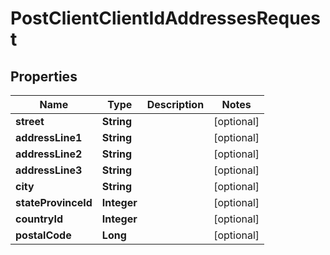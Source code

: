 # PostClientClientIdAddressesRequest

## Properties
Name | Type | Description | Notes
------------ | ------------- | ------------- | -------------
**street** | **String** |  |  [optional]
**addressLine1** | **String** |  |  [optional]
**addressLine2** | **String** |  |  [optional]
**addressLine3** | **String** |  |  [optional]
**city** | **String** |  |  [optional]
**stateProvinceId** | **Integer** |  |  [optional]
**countryId** | **Integer** |  |  [optional]
**postalCode** | **Long** |  |  [optional]
